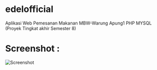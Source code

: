 # edelofficial
Aplikasi Web Pemesanan Makanan MBW-Warung Apung1 PHP MYSQL (Proyek Tingkat akhir Semester 8)

# Screenshot :

![Screenshot](work-edel.png)
